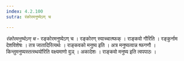 ```yaml
---
index: 4.2.100
sutra: रंकोरमनुष्येऽण् च

---
```

_रंकोरमनुष्येऽण् च_ - रङ्कोरमनुष्येऽण् च । रङ्कोरण् स्याच्चात्ष्फक् । राङ्कवो गौरिति । रङ्कुर्नाम देशविशेषः । तत्र जातादिरित्यर्थः । राङ्कवको मनुष्य इति । अत्र मनुष्यत्वान्न ष्फगणौ । किन्तुमनुष्यस्तत्स्थयो॑रिति वक्ष्यमाणो वुञ् । अकादेशः । राङ्कवो मनुष्य इति त्वपपाठः । 